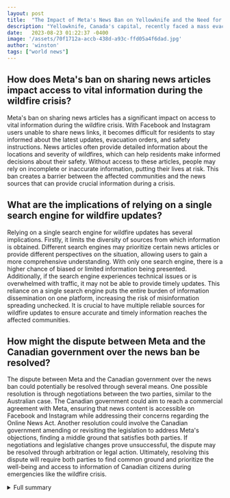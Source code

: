 ```yaml
---
layout: post
title:  "The Impact of Meta's News Ban on Yellowknife and the Need for Reliable Information During Emergencies"
description: "Yellowknife, Canada's capital, recently faced a mass evacuation due to approaching wildfires. However, the residents had to find alternative ways to access vital information as Meta banned news articles on its platforms. This article explores the impact of Meta's news ban on Yellowknife and emphasizes the need for reliable information sources during emergencies."
date:   2023-08-23 01:22:37 -0400
image: '/assets/70f1712a-accb-438d-a93c-ffd05a4f6dad.jpg'
author: 'winston'
tags: ["world news"]
---
```


## How does Meta's ban on sharing news articles impact access to vital information during the wildfire crisis?
Meta's ban on sharing news articles has a significant impact on access to vital information during the wildfire crisis. With Facebook and Instagram users unable to share news links, it becomes difficult for residents to stay informed about the latest updates, evacuation orders, and safety instructions. News articles often provide detailed information about the locations and severity of wildfires, which can help residents make informed decisions about their safety. Without access to these articles, people may rely on incomplete or inaccurate information, putting their lives at risk. This ban creates a barrier between the affected communities and the news sources that can provide crucial information during a crisis.

## What are the implications of relying on a single search engine for wildfire updates?
Relying on a single search engine for wildfire updates has several implications. Firstly, it limits the diversity of sources from which information is obtained. Different search engines may prioritize certain news articles or provide different perspectives on the situation, allowing users to gain a more comprehensive understanding. With only one search engine, there is a higher chance of biased or limited information being presented. Additionally, if the search engine experiences technical issues or is overwhelmed with traffic, it may not be able to provide timely updates. This reliance on a single search engine puts the entire burden of information dissemination on one platform, increasing the risk of misinformation spreading unchecked. It is crucial to have multiple reliable sources for wildfire updates to ensure accurate and timely information reaches the affected communities.

## How might the dispute between Meta and the Canadian government over the news ban be resolved?
The dispute between Meta and the Canadian government over the news ban could potentially be resolved through several means. One possible resolution is through negotiations between the two parties, similar to the Australian case. The Canadian government could aim to reach a commercial agreement with Meta, ensuring that news content is accessible on Facebook and Instagram while addressing their concerns regarding the Online News Act. Another resolution could involve the Canadian government amending or revisiting the legislation to address Meta's objections, finding a middle ground that satisfies both parties. If negotiations and legislative changes prove unsuccessful, the dispute may be resolved through arbitration or legal action. Ultimately, resolving this dispute will require both parties to find common ground and prioritize the well-being and access to information of Canadian citizens during emergencies like the wildfire crisis.


<details>
        <summary>Full summary</summary>
<p>Yellowknife, Canada's capital, recently faced a mass evacuation of 20,000 residents as wildfires approached the city. In the midst of this crisis, the residents had to find alternative ways to share information due to Meta's ban on news articles.</p>
<p>The wildfires continue to devastate the Northwest Territories and British Columbia, forcing thousands of people to flee. Canadian Prime Minister Justin Trudeau publicly denounced Meta's decision to block the sharing of news articles on its platforms, expressing his concern for the impact it has on access to vital information during the wildfire crisis.</p>
<p>Meta's ban on sharing news links for Facebook and Instagram users in Canada is part of its battle against regulatory proposals. The company threatened to pull news from its platforms in response to similar proposals in other countries. Officials in Canada criticize Meta for blocking access to vital information during the wildfire crisis, while the News/Media Alliance President calls on Meta to lift the ban.</p>
<p>As wildfires spread and evacuation orders expanded in western Canada, Yellowknife instructed residents to search for information on a search engine instead of sharing news articles from sources like CPAC on Facebook. This shift highlights the necessity for alternative ways of communication and accessing news during emergencies.</p>
<p>Furthermore, the merger of the Departments of Lands and Environment and Natural Resources, effective April 1, 2023, adds another layer of complexity to the situation. The Canadian authorities express concern over Meta's ban on sharing news articles as wildfires continue to devastate the Northwest Territories and British Columbia.</p>
<p>The Canadian government's passage of the Online News Act led to Meta's confirmation that news availability will be ended on Facebook and Instagram in Canada. Meta expressed disagreement with the legislation, stating that it does not need news content. The Online News Act aims to address imbalances in the local media market, similar to Australia's implementation of similar legislation in 2021. The Australian dispute was resolved through renegotiation, leading to commercial agreements between Google, Meta, and Australian news businesses. Canada is likely pushing for similar agreements with Meta in hopes of resolving this news ban.</p>
<p>In the midst of the evolving situation, Canadian residents are urged to search on Google for wildfire updates due to the ban on sharing news links. This reliance on a single search engine highlights the need for diverse sources of information during times of crisis. CBC Northwest Territories, for example, relies on Facebook to reach remote communities, which underscores the impact of Meta's ban on news distribution.</p>
<p>The impact of Meta's news ban on Facebook and Instagram in Canada extends beyond the accessibility of information. The ban affects Canadian news publishers and broadcasters, as well as international news outlets. It also led to major businesses and the Canadian government suspending advertising on Meta's platforms.</p>
<p>While Canadian residents can still access news online through other channels, the reduction of news distribution on Facebook and Instagram may continue until a resolution is reached between Meta and the Canadian government. Negotiations between the two parties are expected, but the duration of the dispute could be longer than the previous Australian case.</p>
<p>In the United States, the USDA Farm Service Agency (FSA) has extended emergency credit and provides assistance programs for producers recovering from natural disasters. The recent natural disaster designation in Kansas triggered assistance programs such as emergency loans, replacement of essential items, reorganization of farming operations, and refinancing of certain debts. The impacted area includes primary counties eligible for assistance, as well as contiguous counties. Detailed information about the designation and available assistance programs can be found on farmers.gov.</p>
<p>Overall, the mass evacuation in Yellowknife and Meta's news ban in Canada have brought to light the importance of reliable and diverse sources of information during emergencies. The ongoing wildfires in the Northwest Territories and British Columbia intensify the need for easily accessible news updates. As authorities and tech giants navigate the regulatory landscape, it is crucial to prioritize the timely dissemination of information to ensure the safety and well-being of affected communities.</p>
</details>